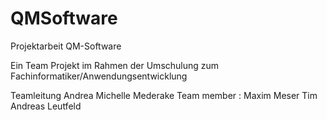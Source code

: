 # QMSoftware
Projektarbeit QM-Software

Ein Team Projekt im Rahmen der Umschulung zum Fachinformatiker/Anwendungsentwicklung

Teamleitung Andrea Michelle Mederake
Team member :
Maxim Meser
Tim Andreas Leutfeld
